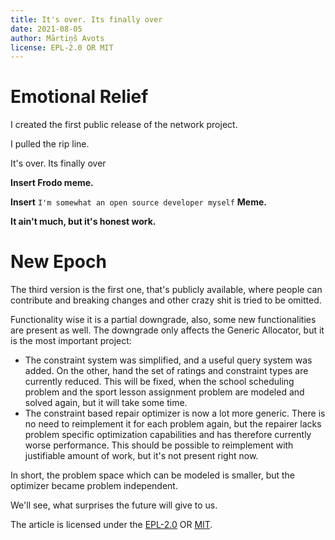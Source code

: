 ```yaml
---
title: It's over. Its finally over
date: 2021-08-05
author: Mārtiņš Avots
license: EPL-2.0 OR MIT
---
```


# Emotional Relief

I created the first public release of the network project.

I pulled the rip line.

It's over. Its finally over

**Insert Frodo meme.**

**Insert** `I'm somewhat an open source developer myself` **Meme.**

**It ain't much, but it's honest work.**

# New Epoch

The third version is the first one,
that's publicly available,
where people can contribute
and breaking changes and other crazy shit is tried to be
omitted.

Functionality wise it is a partial downgrade,
also, some new functionalities are present as well.
The downgrade only affects the Generic Allocator,
but it is the most important project:

* The constraint system was simplified, and a useful
  query system was added.
  On the other, hand the set of ratings
  and constraint types are currently reduced.
  This will be fixed, when the school scheduling problem and the sport lesson
  assignment problem are modeled and solved again, but it will take some time.
* The constraint based repair optimizer is now a lot more generic.
  There is no need to reimplement it for each problem again,
  but the repairer lacks problem specific optimization capabilities
  and has therefore currently worse performance.
  This should be possible to reimplement with justifiable amount of work,
  but it's not present right now.

In short, the problem space which can be modeled is smaller,
but the optimizer became problem independent.

We'll see, what surprises the future will give to us.

The article is licensed under the [EPL-2.0](http://splitcells.net/net/splitcells/network/legal/licenses/EPL-2.0.txt)
OR [MIT](http://splitcells.net/net/splitcells/network/legal/licenses/MIT.txt).